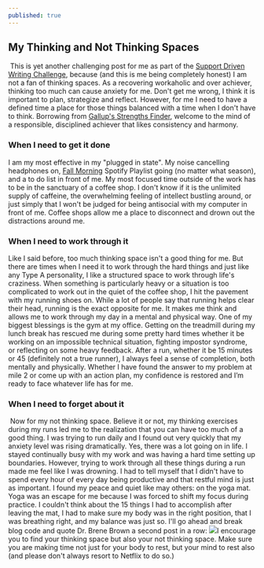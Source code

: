 ```yaml
---
published: true
---
```

## My Thinking and Not Thinking Spaces
​
This is yet another challenging post for me as part of the [Support Driven Writing Challenge](https://supportdriven.com/2016/10/21/stretch-your-typing-fingers-support-driven-6-week-writing-challenge/), because (and this is me being completely honest) I am not a fan of thinking spaces. As a recovering workaholic and over achiever, thinking too much can cause anxiety for me. Don't get me wrong, I think it is important to plan, strategize and reflect. However, for me I need to have a defined time a place for those things balanced with a time when I don't have to think. Borrowing from [Gallup's Strengths Finder](http://strengths.gallup.com/default.aspx), welcome to the mind of a responsible, disciplined achiever that likes consistency and harmony.
​
### When I need to get it done
I am my most effective in my "plugged in state". My noise cancelling headphones on, [Fall Morning](https://open.spotify.com/user/ashleysachs/playlist/1iLKmaqmrMFdiXr8gaWfk4) Spotify Playlist going (no matter what season), and a to do list in front of me. My most focused time outside of the work has to be in the sanctuary of a coffee shop. I don't know if it is the unlimited supply of caffeine, the overwhelming feeling of intellect bustling around, or just simply that I won't be judged for being antisocial with my computer in front of me. Coffee shops allow me a place to disconnect and drown out the distractions around me.
​
### When I need to work through it
Like I said before, too much thinking space isn't a good thing for me. But there are times when I need it to work through the hard things and just like any Type A personality, I like a structured space to work through life's craziness. When something is particularly heavy or a situation is too complicated to work out in the quiet of the coffee shop, I hit the pavement with my running shoes on. While a lot of people say that running helps clear their head, running is the exact opposite for me. It makes me think and allows me to work through my day in a mental and physical way. One of my biggest blessings is the gym at my office. Getting on the treadmill during my lunch break has rescued me during some pretty hard times whether it be working on an impossible technical situation, fighting impostor syndrome, or reflecting on some heavy feedback. After a run, whether it be 15 minutes or 45 (definitely not a true runner), I always feel a sense of completion, both mentally and physically. Whether I have found the answer to my problem at mile 2 or come up with an action plan, my confidence is restored and I’m ready to face whatever life has for me.
​
### When I need to forget about it
​
Now for my not thinking space. Believe it or not, my thinking exercises during my runs led me to the realization that you can have too much of a good thing. I was trying to run daily and I found out very quickly that my anxiety level was rising dramatically. Yes, there was a lot going on in life. I stayed continually busy with my work and was having a hard time setting up boundaries. However, trying to work through all these things during a run made me feel like I was drowning. I had to tell myself that I didn't have to spend every hour of every day being productive and that restful mind is just as important. I found my peace and quiet like may others: on the yoga mat. Yoga was an escape for me because I was forced to shift my focus during practice. I couldn't think about the 15 things I had to accomplish after leaving the mat, I had to make sure my body was in the right position, that I was breathing right, and my balance was just so. I'll go ahead and break blog code and quote Dr. Brene Brown a second post in a row:
![](/https://s-media-cache-ak0.pinimg.com/564x/3a/c9/3c/3ac93c2a6e13a1cbf6268999505dde03.jpg)
​
I encourage you to find your thinking space but also your not thinking space. Make sure you are making time not just for your body to rest, but your mind to rest also (and please don't always resort to Netflix to do so.)
